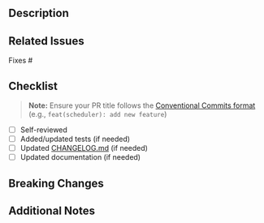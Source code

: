 <!--  Thanks for sending a pull request!  Here are some tips for you:

1. If this is your first time, please read our [Contributor Guide](https://github.com/NVIDIA/KAI-Scheduler/blob/main/CONTRIBUTING.md)
2. If this PR is unfinished, please mark it as a draft

-->

## Description

<!-- What does this PR do and why? -->

## Related Issues

Fixes #

## Checklist

> **Note:** Ensure your PR title follows the [Conventional Commits format](https://github.com/NVIDIA/KAI-Scheduler/blob/main/CONTRIBUTING.md#pr-title-guidelines) (e.g., `feat(scheduler): add new feature`)

- [ ] Self-reviewed
- [ ] Added/updated tests (if needed)
- [ ] Updated [CHANGELOG.md](/CHANGELOG.md) (if needed)
- [ ] Updated documentation (if needed)

## Breaking Changes

<!-- If yes, describe what changes and how to migrate -->

## Additional Notes

<!-- Screenshots, performance/security considerations, reviewer guidance, etc. -->
